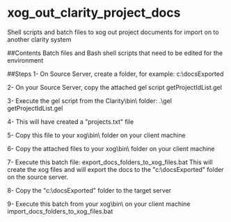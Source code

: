 # xog_out_clarity_project_docs
Shell scripts and batch files to xog out project documents for import on to another clarity system

##Contents
Batch files and Bash shell scripts that need to be edited for the environment

##Steps
1- On Source Server, create a folder, for example:
c:\docsExported

2- On your Source Server, copy the attached gel script
getProjectIdList.gel

3- Execute the gel script from the Clarity\bin\ folder:
.\gel getProjectIdList.gel

4- This will have created a "projects.txt" file

5- Copy this file to your xog\bin\ folder on your client machine

6- Copy the attached files to your xog\bin\ folder on your client machine

7- Execute this batch file:
export_docs_folders_to_xog_files.bat
This will create the xog files and will export the docs to the 
"c:\docsExported" folder on the source server.

8- Copy the "c:\docsExported" folder to the target server

9- Execute this batch from your xog\bin\ on your client machine
import_docs_folders_to_xog_files.bat
